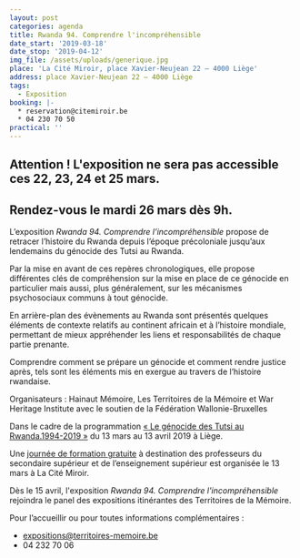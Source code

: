 ```yaml
---
layout: post
categories: agenda
title: Rwanda 94. Comprendre l'incompréhensible
date_start: '2019-03-18'
date_stop: '2019-04-12'
img_file: /assets/uploads/generique.jpg
place: 'La Cité Miroir, place Xavier-Neujean 22 – 4000 Liège'
address: place Xavier-Neujean 22 – 4000 Liège
tags:
  - Exposition
booking: |-
  * reservation@citemiroir.be
  * 04 230 70 50
practical: ''
---
```

## Attention ! L'exposition ne sera pas accessible ces 22, 23, 24 et 25 mars.

## Rendez-vous le mardi 26 mars dès 9h.

L’exposition _Rwanda 94. Comprendre l’incompréhensible_ propose de retracer l’histoire du Rwanda depuis l’époque précoloniale jusqu’aux lendemains du génocide des Tutsi au Rwanda.

Par la mise en avant de ces repères chronologiques, elle propose différentes clés de compréhension sur la mise en place de ce génocide en particulier mais aussi, plus généralement, sur les mécanismes psychosociaux communs à tout génocide.

En arrière-plan des évènements au Rwanda sont présentés quelques éléments de contexte relatifs au continent africain et à l’histoire mondiale, permettant de mieux appréhender les liens et responsabilités de chaque partie prenante. 

Comprendre comment se prépare un génocide et comment rendre justice après, tels sont les éléments mis en exergue au travers de l’histoire rwandaise.

Organisateurs : Hainaut Mémoire, Les Territoires de la Mémoire et War Heritage Institute avec le soutien de la Fédération Wallonie-Bruxelles

Dans le cadre de la programmation [« Le génocide des Tutsi au Rwanda.1994-2019 »](https://www.territoires-memoire.be/agenda/2019/02/le-genocide-des-tutsi-au-rwanda-1994-2019/) du 13 mars au 13 avril 2019 à Liège.

Une [journée de formation gratuite](https://www.territoires-memoire.be/agenda/2019/02/comprendre-le-genocide-des-tutsi-au-rwanda/) à destination des professeurs du secondaire supérieur et de l’enseignement supérieur est organisée le 13 mars à La Cité Miroir.

Dès le 15 avril, l'exposition _Rwanda 94. Comprendre l'incompréhensible_ rejoindra le panel des expositions itinérantes des Territoires de la Mémoire. 

Pour l’accueillir ou pour toutes informations complémentaires :

* expositions@territoires-memoire.be
* 04 232 70 06
